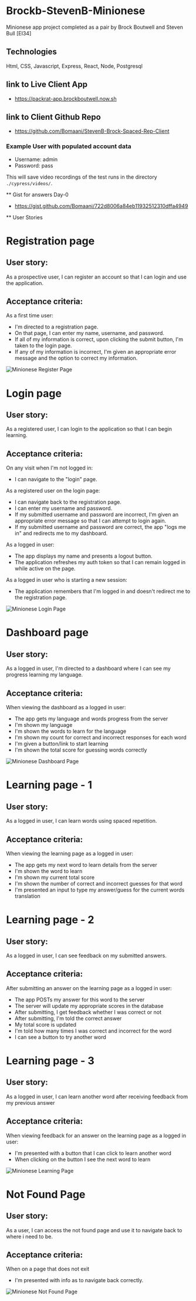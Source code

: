 # Brockb-StevenB-Minionese 

Minionese app project completed as a pair by Brock Boutwell and Steven Bull [EI34]

## Technologies

Html, CSS, Javascript, Express, React, Node, Postgresql

## link to Live Client App 
* https://packrat-app.brockboutwell.now.sh

## link to Client Github Repo 
* https://github.com/Bomaani/StevenB-Brock-Spaced-Rep-Client


### Example User with populated account data

* Username: admin
* Password: pass

This will save video recordings of the test runs in the directory `./cypress/videos/`.


** Gist for answers Day-0
- https://gist.github.com/Bomaani/722d8006a84eb11932512310dffa4949

** User Stories

# Registration page
## User story:

As a prospective user, I can register an account so that I can login and use the application.

## Acceptance criteria:

As a first time user:
- I'm directed to a registration page.
- On that page, I can enter my name, username, and password.
- If all of my information is correct, upon clicking the submit button, I'm taken to the login page.
- If any of my information is incorrect, I'm given an appropriate error message and the option to correct my information.

![Minionese Register Page](/src/images/screenshot1.png "Minionese")

# Login page
## User story:

As a registered user, I can login to the application so that I can begin learning.

## Acceptance criteria:

On any visit when I'm not logged in:
- I can navigate to the "login" page.

As a registered user on the login page:
- I can navigate back to the registration page.
- I can enter my username and password.
- If my submitted username and password are incorrect, I'm given an appropriate error message so that I can attempt to login again.
- If my submitted username and password are correct, the app "logs me in" and redirects me to my dashboard.

As a logged in user:
- The app displays my name and presents a logout button.
- The application refreshes my auth token so that I can remain logged in while active on the page.

As a logged in user who is starting a new session:
- The application remembers that I'm logged in and doesn't redirect me to the registration page.

![Minionese Login Page](/src/images/screenshot2.png "Minionese")

# Dashboard page
## User story:

As a logged in user, I'm directed to a dashboard where I can see my progress learning my language.

## Acceptance criteria:

When viewing the dashboard as a logged in user:

- The app gets my language and words progress from the server
- I'm shown my language
- I'm shown the words to learn for the language
- I'm shown my count for correct and incorrect responses for each word
- I'm given a button/link to start learning
- I'm shown the total score for guessing words correctly

![Minionese Dashboard Page](/src/images/screenshot3.png "Minionese")

# Learning page - 1
## User story:

As a logged in user, I can learn words using spaced repetition.

## Acceptance criteria:

When viewing the learning page as a logged in user:

- The app gets my next word to learn details from the server
- I'm shown the word to learn
- I'm shown my current total score
- I'm shown the number of correct and incorrect guesses for that word
- I'm presented an input to type my answer/guess for the current words translation

# Learning page - 2
## User story:

As a logged in user, I can see feedback on my submitted answers.

## Acceptance criteria:

After submitting an answer on the learning page as a logged in user:

- The app POSTs my answer for this word to the server
- The server will update my appropriate scores in the database
- After submitting, I get feedback whether I was correct or not
- After submitting, I'm told the correct answer
- My total score is updated
- I'm told how many times I was correct and incorrect for the word
- I can see a button to try another word

# Learning page - 3
## User story:

As a logged in user, I can learn another word after receiving feedback from my previous answer

## Acceptance criteria:

When viewing feedback for an answer on the learning page as a logged in user:

- I'm presented with a button that I can click to learn another word
- When clicking on the button I see the next word to learn

![Minionese Learning Page](/src/images/screenshot4.png "Minionese")

# Not Found Page 
## User story:

As a user, I can access the not found page and use it to navigate back to where i need to be.

## Acceptance criteria:

When on a page that does not exit

- I'm presented with info as to navigate back correctly.

![Minionese Not Found Page](/src/images/screenshot5.png "Minionese")

